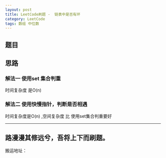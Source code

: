 ```yaml
---
layout: post
title: LeetCode刷题 -  链表中是否有环
category: LeetCode
tags: 数组 中位数
---
```

<!-- * content -->
<!-- {:toc} -->

## 题目


## 思路
### 解法一  使用set 集合判重  
时间复杂度 是O(n)

### 解法二  使用快慢指针，判断是否相遇
时间复杂度是O(n)  ,空间复杂度 比 使用set集合判重要好

---
路漫漫其修远兮，吾将上下而刷题。   
---
搬运地址：    

[]()   
